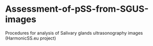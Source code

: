 # Assessment-of-pSS-from-SGUS-images
Procedures for analysis of Salivary glands ultrasonography images  (HarmonicSS.eu project)
